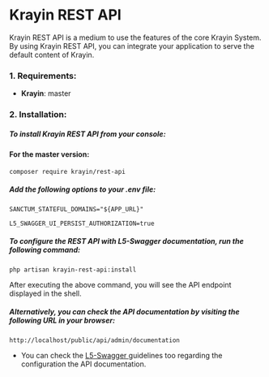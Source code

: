 # Krayin REST API

<p>Krayin REST API is a medium to use the features of the core Krayin System. By using Krayin REST API, you can integrate your application to serve the default content of Krayin.</p>

### 1. Requirements:

* **Krayin**: master

### 2. Installation:

##### To install Krayin REST API from your console:

#### For the master version:
~~~
composer require krayin/rest-api
~~~

##### Add the following options to your .env file:


~~~
SANCTUM_STATEFUL_DOMAINS="${APP_URL}"
~~~

~~~
L5_SWAGGER_UI_PERSIST_AUTHORIZATION=true
~~~

##### To configure the REST API with L5-Swagger documentation, run the following command:

~~~
php artisan krayin-rest-api:install
~~~

After executing the above command, you will see the API endpoint displayed in the shell.


##### Alternatively, you can check the API documentation by visiting the following URL in your browser:


~~~
http://localhost/public/api/admin/documentation
~~~

* You can check the <a href="https://github.com/DarkaOnLine/L5-Swagger"> L5-Swagger </a> guidelines too regarding the configuration the API documentation.